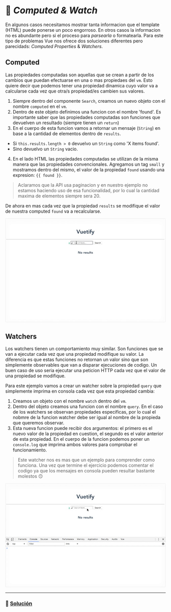 # 👀 *Computed & Watch*

En algunos casos necesitamos mostrar tanta informacion que el template (HTML) puede ponerse un poco engorroso. En otros casos la informacion no es abundante pero si el proceso para *parsearla* o formatearla. Para este tipo de problemas Vue nos ofrece dos soluciones diferentes pero parecidads: *Computed Properties* & *Watchers*.

## Computed

Las propiedades computadas son aquellas que se crean a partir de los cambios que puedan efectuarse en una o mas propiedaes del `vm`. Esto quiere decir que podemos tener una propiedad dinamica cuyo valor va a calcularse cada vez que otra/s propiedad/es cambien sus valores.

1. Siempre dentro del componente `Search`, creamos un nuevo objeto con el nombre `computed` en el `vm`.
2. Dentro de este objeto definimos una funcion con el nombre 'found'. Es importante saber que las propiedades computadas son funciones que devuelven un resultado (siempre tienen un `return`)
3. En el cuerpo de esta funcion vamos a retornar un mensaje (`String`) en base a la cantidad de elementos dentro de `results`.
  * Si `this.results.length > 0` devuelvo un `String` como 'X items found'.
  * Sino devuelvo un `String` vacio.
4. En el lado HTML las propiedades computadas se utilizan de la misma manera que las propiedades convencionales. Agregamos un tag `small` y mostramos dentro del mismo, el valor de la propiedad `found` usando una expresion: `{{ found }}`.

> Aclaramos que la API usa paginacion y en nuestro ejemplo no estamos haciendo uso de esa funcionalidad, por lo cual la cantidad maxima de elementos siempre sera 20.

De ahora en mas cada vez que la propiedad `results` se modifique el valor de nuestra computed `found` va a recalcularse.

![12](../img/12.gif)

## Watchers

Los watchers tienen un comportamiento muy similar. Son funciones que se van a ejecutar cada vez que una propiedad modifique su valor. La diferencia es que estas funciones no retornan un valor sino que son simplemente observables que van a disparar ejecuciones de codigo. Un buen caso de uso seria ejecutar una peticion HTTP cada vez que el valor de una propiedad se modifique.

Para este ejemplo vamos a crear un watcher sobre la propiedad `query` que simplemente imprima en consola cada vez que esta propiedad cambia:

1. Creamos un objeto con el nombre `watch` dentro del `vm`.
2. Dentro del objeto creamos una funcion con el nombre `query`. En el caso de los watchers se observan propiedades especificas, por lo cual el nobmre de la funcion watcher debe ser igual al nombre de la propieda que queremos observar.
3. Esta nueva funcion puede recibir dos argumentos: el primero es el nuevo valor de la propiedad en cuestion, el segundo es el valor anterior de esta propiedad. En el cuerpo de la funcion podemos poner un `console.log` que imprima ambos valores para comprobar el funcionamiento.

> Este watcher nos es mas que un ejemplo para comprender como funciona. Una vez que termine el ejercicio podemos comentar el codigo ya que los mensajes en consola pueden resultar bastante molestos 🙃

![12b](../img/12b.gif)

___
### 📝 [Solución](https://github.com/ianaya89/workshop-vuejs/blob/master/hints/12.md)
